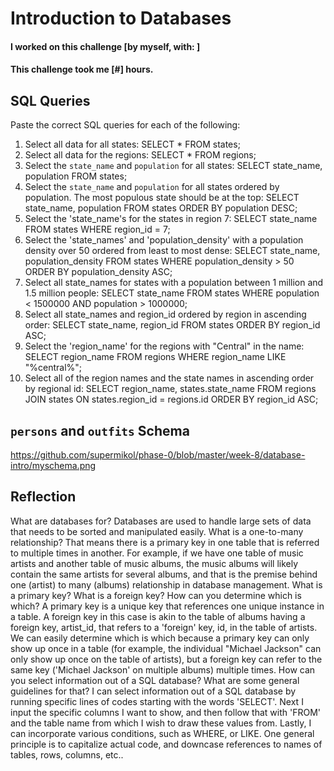 # Introduction to Databases

#### I worked on this challenge [by myself, with: ]
#### This challenge took me [#] hours.

## SQL Queries

Paste the correct SQL queries for each of the following:

1. Select all data for all states:
SELECT * FROM states;
2. Select all data for the regions:
SELECT * FROM regions;
3. Select the `state_name` and `population` for all states:
SELECT state_name, population FROM states;
4. Select the `state_name` and `population` for all states ordered by population. The most populous state should be at the top:
SELECT state_name, population FROM states ORDER BY population DESC;
5. Select the 'state_name's for the states in region 7:
SELECT state_name FROM states WHERE region_id = 7;
6. Select the 'state_names' and 'population_density' with a population density over 50 ordered from least to most dense:
SELECT state_name, population_density FROM states WHERE population_density > 50 ORDER BY population_density ASC;
7. Select all state_names for states with a population between 1 million and 1.5 million people:
SELECT state_name FROM states WHERE population < 1500000 AND population > 1000000;
8. Select all state_names and region_id ordered by region in ascending order:
SELECT state_name, region_id FROM states ORDER BY region_id ASC;
9. Select the 'region_name' for the regions with "Central" in the name:
SELECT region_name FROM regions WHERE region_name LIKE "%central%";
10. Select all of the region names and the state names in ascending order by regional id:
SELECT region_name, states.state_name FROM regions JOIN states ON states.region_id = regions.id ORDER BY region_id ASC;

## `persons` and `outfits` Schema
https://github.com/supermikol/phase-0/blob/master/week-8/database-intro/myschema.png


## Reflection
What are databases for?
Databases are used to handle large sets of data that needs to be sorted and manipulated easily.
What is a one-to-many relationship?
That means there is a primary key in one table that is referred to multiple times in another. For example, if we have one table of music artists and another table of music albums, the music albums will likely contain the same artists for several albums, and that is the premise behind one (artist) to many (albums) relationship in database management.
What is a primary key? What is a foreign key? How can you determine which is which?
A primary key is a unique key that references one unique instance in a table. A foreign key in this case is akin to the table of albums having a foreign key, artist_id, that refers to a 'foreign' key, id, in the table of artists. We can easily determine which is which because a primary key can only show up once in a table (for example, the individual "Michael Jackson" can only show up once on the table of artists), but a foreign key can refer to the same key ('Michael Jackson' on multiple albums) multiple times.
How can you select information out of a SQL database? What are some general guidelines for that?
I can select information out of a SQL database by running specific lines of codes starting with the words 'SELECT'. Next I input the specific columns I want to show, and then follow that with 'FROM' and the table name from which I wish to draw these values from. Lastly, I can incorporate various conditions, such as WHERE, or LIKE. One general principle is to capitalize actual code, and downcase references to names of tables, rows, columns, etc..